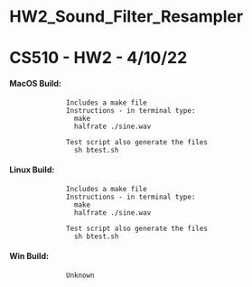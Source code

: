 # HW2_Sound_Filter_Resampler
# CS510 - HW2 -  4/10/22

#### MacOS Build:
                  Includes a make file
                  Instructions - in terminal type:
                    make
                    halfrate ./sine.wav 
                    
                  Test script also generate the files
                    sh btest.sh

#### Linux Build:
                  Includes a make file
                  Instructions - in terminal type:
                    make
                    halfrate ./sine.wav 
                    
                  Test script also generate the files
                    sh btest.sh

#### Win Build:
                  Unknown
                  
                  
                  
                  
                  
   
